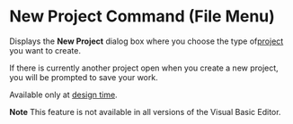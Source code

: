 
# New Project Command (File Menu)

Displays the  **New Project** dialog box where you choose the type of[project](b8bdf64f-5920-1ae9-16d0-b26d09524a30.md) you want to create.

If there is currently another project open when you create a new project, you will be prompted to save your work.

Available only at [design time](b8bdf64f-5920-1ae9-16d0-b26d09524a30.md).


 **Note**  This feature is not available in all versions of the Visual Basic Editor.


